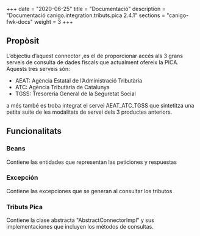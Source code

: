 +++
date        = "2020-06-25"
title       = "Documentació"
description = "Documentació canigo.integration.tributs.pica 2.4.1"
sections    = "canigo-fwk-docs"
weight      = 3
+++

## Propòsit

L’objectiu d’aquest connector ,es el de proporcionar accés als 3 grans serveis de consulta de dades fiscals que actualment ofereix la PICA. Aquests tres serveis són:

* AEAT: Agència Estatal de l’Administració Tributària
* ATC: Agència Tributària de Catalunya
* TGSS: Tresoreria General de la Seguretat Social

a més també es troba integrat el servei AEAT_ATC_TGSS que sintetitza una petita suite de les modalitats de servei dels 3 productes anteriors.

## Funcionalitats

### Beans

Contiene las entidades que representan las peticiones y respuestas

### Excepción

Contiene las excepciones que se generan al consultar los tributos

### Tributs Pica

Contiene la clase abstracta "AbstractConnectorImpl" y sus implementaciones que incluyen los métodos de consultas.
